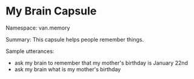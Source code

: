# My Brain Capsule

Namespace: van.memory

Summary: This capsule helps people remember things.

Sample utterances:

* ask my brain to remember that my mother's birthday is January 22nd
* ask my brain what is my mother's birthday
